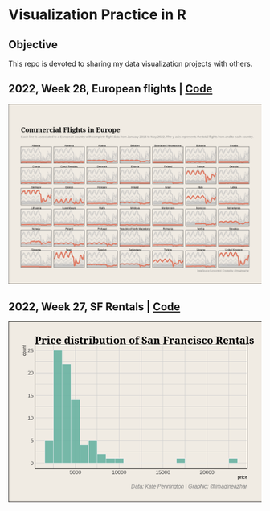 # Visualization Practice in R

## Objective

This repo is devoted to sharing my data visualization projects with others.

## 2022, Week 28, European flights | [Code](TidyTuesday/2022/2022_w28_European_flights.R)

![2022_w28](TidyTuesday/2022/2022_W28_european-flights.png)

## 2022, Week 27, SF Rentals | [Code](TidyTuesday/2022/2022_w28_SF-rentals.R)

![2022_w27s](TidyTuesday/2022/2022_W27_SF-rentals.png)